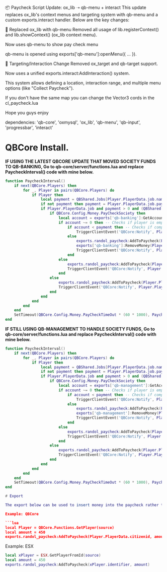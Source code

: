 📦 Paycheck Script Update: ox_lib ➝ qb-menu + interact
This update replaces ox_lib's context menus and targeting system with qb-menu and a custom exports.interact handler. Below are the key changes:

🔁 Replaced ox_lib with qb-menu
Removed all usage of lib.registerContext() and lib.showContext() (ox_lib context menu).

Now uses qb-menu to show pay check menu

qb-menu is opened using exports['qb-menu']:openMenu({ ... }).

🎯 Targeting/Interaction Change
Removed ox_target and qb-target support.

Now uses a unified exports.interact:AddInteraction() system.

This system allows defining a location, interaction range, and multiple menu options (like "Collect Paycheck").

If you don't have the same map you can change the Vector3 cords in the cl_paycheck.lua 

Hope you guys enjoy

dependencies:
    'qb-core',
    'oxmysql',
    'ox_lib',
    'qb-menu',
    'qb-input',
    'progressbar', 
    'interact'

# QBCore Install.

**IF USING THE LATEST QBCORE UPDATE THAT MOVED SOCIETY FUNDS TO QB-BANKING, Go to qb-core/server/functions.lua and replace PaycheckInterval() code with mine below.**

```lua
function PaycheckInterval()
    if next(QBCore.Players) then
        for _, Player in pairs(QBCore.Players) do
            if Player then
                local payment = QBShared.Jobs[Player.PlayerData.job.name]['grades'][tostring(Player.PlayerData.job.grade.level)].payment
                if not payment then payment = Player.PlayerData.job.payment end
                if Player.PlayerData.job and payment > 0 and (QBShared.Jobs[Player.PlayerData.job.name].offDutyPay or Player.PlayerData.job.onduty) then
                    if QBCore.Config.Money.PayCheckSociety then
                        local account = exports['qb-banking']:GetAccountBalance(Player.PlayerData.job.name)
                        if account ~= 0 then -- Checks if player is employed by a society
                            if account < payment then -- Checks if company has enough money to pay society
                                TriggerClientEvent('QBCore:Notify', Player.PlayerData.source, Lang:t('error.company_too_poor'), 'error')
                            else
                                exports.randol_paycheck:AddToPaycheck(Player.PlayerData.citizenid, payment)
                                exports['qb-banking']:RemoveMoney(Player.PlayerData.job.name, payment, 'Employee Paycheck')
                                TriggerClientEvent('QBCore:Notify', Player.PlayerData.source, Lang:t('info.received_paycheck', {value = payment}))
                            end
                        else
                            exports.randol_paycheck:AddToPaycheck(Player.PlayerData.citizenid, payment)
                            TriggerClientEvent('QBCore:Notify', Player.PlayerData.source, Lang:t('info.received_paycheck', {value = payment}))
                        end
                    else
                        exports.randol_paycheck:AddToPaycheck(Player.PlayerData.citizenid, payment)
                        TriggerClientEvent('QBCore:Notify', Player.PlayerData.source, Lang:t('info.received_paycheck', {value = payment}))
                    end
                end
            end
        end
    end
    SetTimeout(QBCore.Config.Money.PayCheckTimeOut * (60 * 1000), PaycheckInterval)
end
```

**IF STILL USING QB-MANAGEMENT TO HANDLE SOCIETY FUNDS, Go to qb-core/server/functions.lua and replace PaycheckInterval() code with mine below.**

```lua
function PaycheckInterval()
    if next(QBCore.Players) then
        for _, Player in pairs(QBCore.Players) do
            if Player then
                local payment = QBShared.Jobs[Player.PlayerData.job.name]['grades'][tostring(Player.PlayerData.job.grade.level)].payment
                if not payment then payment = Player.PlayerData.job.payment end
                if Player.PlayerData.job and payment > 0 and (QBShared.Jobs[Player.PlayerData.job.name].offDutyPay or Player.PlayerData.job.onduty) then
                    if QBCore.Config.Money.PayCheckSociety then
                        local account = exports['qb-management']:GetAccount(Player.PlayerData.job.name)
                        if account ~= 0 then -- Checks if player is employed by a society
                            if account < payment then -- Checks if company has enough money to pay society
                                TriggerClientEvent('QBCore:Notify', Player.PlayerData.source, Lang:t('error.company_too_poor'), 'error')
                            else
                                exports.randol_paycheck:AddToPaycheck(Player.PlayerData.citizenid, payment)
                                exports['qb-management']:RemoveMoney(Player.PlayerData.job.name, payment)
                                TriggerClientEvent('QBCore:Notify', Player.PlayerData.source, Lang:t('info.received_paycheck', {value = payment}))
                            end
                        else
                            exports.randol_paycheck:AddToPaycheck(Player.PlayerData.citizenid, payment)
                            TriggerClientEvent('QBCore:Notify', Player.PlayerData.source, Lang:t('info.received_paycheck', {value = payment}))
                        end
                    else
                        exports.randol_paycheck:AddToPaycheck(Player.PlayerData.citizenid, payment)
                        TriggerClientEvent('QBCore:Notify', Player.PlayerData.source, Lang:t('info.received_paycheck', {value = payment}))
                    end
                end
            end
        end
    end
    SetTimeout(QBCore.Config.Money.PayCheckTimeOut * (60 * 1000), PaycheckInterval)
end

# Export

The export below can be used to insert money into the paycheck rather than adding it into a player's bank/cash. You must implement these yourself.

Example: QBCore

```lua
local Player = QBCore.Functions.GetPlayer(source)
local amount = 450
exports.randol_paycheck:AddToPaycheck(Player.PlayerData.citizenid, amount)
```

Example: ESX

```lua
local xPlayer = ESX.GetPlayerFromId(source)
local amount = 450
exports.randol_paycheck:AddToPaycheck(xPlayer.identifier, amount)
```
